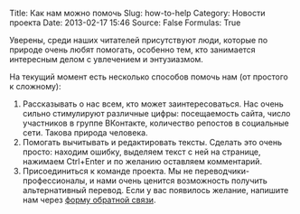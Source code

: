 Title: Как нам можно помочь
Slug: how-to-help
Category: Новости проекта
Date: 2013-02-17 15:46
Source: False
Formulas: True

Уверены, среди наших читателей присутствуют люди, которые по природе очень любят помогать, особенно тем, кто занимается интересным делом с увлечением и энтузиазмом.

На текущий момент есть несколько способов помочь нам (от простого к сложному):

 1. Рассказывать о нас всем, кто может заинтересоваться. Нас очень сильно стимулируют различные цифры: посещаемость сайта, число участников в группе ВКонтакте, количество репостов в социальные сети. Такова природа человека.
 2. Помогать вычитывать и редактировать тексты. Сделать это очень просто: находим ошибку, выделяем текст с ней на странице, нажимаем Ctrl+Enter и по желанию оставляем комментарий.
 3. Присоединиться к команде проекта. Мы не переводчики-профессионалы, и нами очень ценится возможность получить альтернативный перевод. Если у вас появилось желание, напишите нам через [форму обратной связи](/contact).
